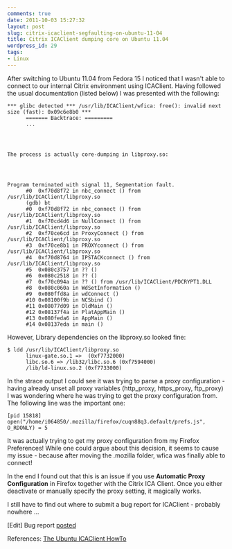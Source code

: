 ```yaml
---
comments: true
date: 2011-10-03 15:27:32
layout: post
slug: citrix-icaclient-segfaulting-on-ubuntu-11-04
title: Citrix ICAClient dumping core on Ubuntu 11.04
wordpress_id: 29
tags:
- Linux
---
```


After switching to Ubuntu 11.04 from Fedora 15 I noticed that I wasn't able to connect to our internal Citrix environment using ICAClient. Having followed the usual documentation (listed below) I was presented with the following:



    
    *** glibc detected *** /usr/lib/ICAClient/wfica: free(): invalid next size (fast): 0x09c6e8b0 ***
          ======= Backtrace: =========
          ...



    
    The process is actually core-dumping in libproxy.so:



    
    Program terminated with signal 11, Segmentation fault.
          #0  0xf70d8f72 in nbc_connect () from /usr/lib/ICAClient/libproxy.so
          (gdb) bt
          #0  0xf70d8f72 in nbc_connect () from /usr/lib/ICAClient/libproxy.so
          #1  0xf70cd4d6 in NullConnect () from /usr/lib/ICAClient/libproxy.so
          #2  0xf70ce6cd in ProxyConnect () from /usr/lib/ICAClient/libproxy.so
          #3  0xf70ce8b1 in PROXYconnect () from /usr/lib/ICAClient/libproxy.so
          #4  0xf70d8764 in IPSTACKconnect () from /usr/lib/ICAClient/libproxy.so
          #5  0x080c3757 in ?? ()
          #6  0x080c2518 in ?? ()
          #7  0xf70c094a in ?? () from /usr/lib/ICAClient/PDCRYPT1.DLL
          #8  0x080c060a in WdSetInformation ()
          #9  0x080ffd8a in wdConnect ()
          #10 0x08100f9b in NCSbind ()
          #11 0x08077d09 in OldMain ()
          #12 0x08137f4a in PlatAppMain ()
          #13 0x080feda6 in AppMain ()
          #14 0x08137eda in main ()




However, Library dependencies on the libproxy.so looked fine:



    
    $ ldd /usr/lib/ICAClient/libproxy.so
          linux-gate.so.1 =>  (0xf7732000)
          libc.so.6 => /lib32/libc.so.6 (0xf7594000)
          /lib/ld-linux.so.2 (0xf7733000)




In the strace output I could see it was trying to parse a proxy configuration - having already unset all proxy variables (http_proxy, https_proxy, ftp_proxy) I was wondering where he was trying to get the proxy configuration from. The following line was the important one:



    
    [pid 15818] open("/home/i064850/.mozilla/firefox/cuqn88q3.default/prefs.js", O_RDONLY) = 5




It was actually trying to get my proxy configuration from my Firefox Preferences! While one could argue about this decision, it seems to cause my issue - because after moving the .mozilla folder, wfica was finally able to connect!




In the end I found out that this is an issue if you use **Automatic Proxy Configuration** in Firefox together with the Citrix ICA Client. Once you either deactivate or manually specify the proxy setting, it magically works.




I still have to find out where to submit a bug report for ICAClient - probably nowhere ...




[Edit] Bug report [posted](http://forums.citrix.com/message.jspa?messageID=1585465#1585465)




References: [The Ubuntu ICAClient HowTo](https://help.ubuntu.com/community/CitrixICAClientHowTo)
